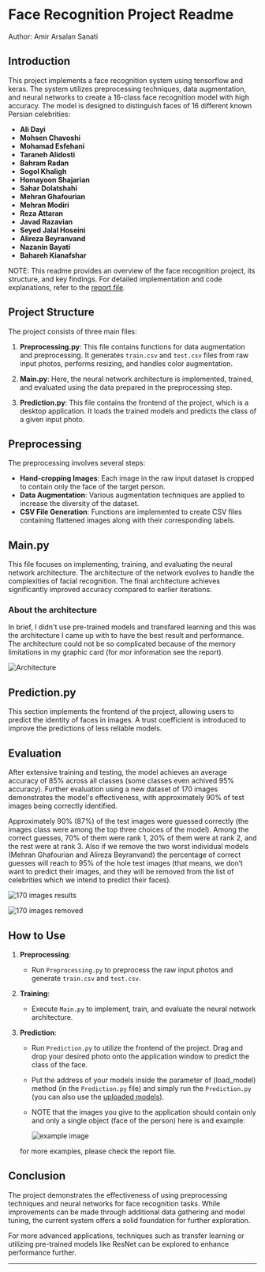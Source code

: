 # Face Recognition Project Readme

Author: Amir Arsalan Sanati

## Introduction
This project implements a face recognition system using tensorflow and keras. The system utilizes preprocessing techniques, data augmentation, and neural networks to create a 16-class face recognition model with high accuracy. The model is designed to distinguish faces of 16 different known Persian celebrities:

- **Ali Dayi**
- **Mohsen Chavoshi**
- **Mohamad Esfehani**
- **Taraneh Alidosti**
- **Bahram Radan**
- **Sogol Khaligh**
- **Homayoon Shajarian**
- **Sahar Dolatshahi**
- **Mehran Ghafourian**
- **Mehran Modiri**
- **Reza Attaran**
- **Javad Razavian**
- **Seyed Jalal Hoseini**
- **Alireza Beyranvand**
- **Nazanin Bayati**
- **Bahareh Kianafshar**

NOTE: This readme provides an overview of the face recognition project, its structure, and key findings. For detailed implementation and code explanations, refer to the [report file](docs/report_english.pdf).

## Project Structure
The project consists of three main files:

1. **Preprocessing.py**: This file contains functions for data augmentation and preprocessing. It generates `train.csv` and `test.csv` files from raw input photos, performs resizing, and handles color augmentation.

2. **Main.py**: Here, the neural network architecture is implemented, trained, and evaluated using the data prepared in the preprocessing step.

3. **Prediction.py**: This file contains the frontend of the project, which is a desktop application. It loads the trained models and predicts the class of a given input photo.

## Preprocessing
The preprocessing involves several steps:

- **Hand-cropping Images**: Each image in the raw input dataset is cropped to contain only the face of the target person.
- **Data Augmentation**: Various augmentation techniques are applied to increase the diversity of the dataset.
- **CSV File Generation**: Functions are implemented to create CSV files containing flattened images along with their corresponding labels.

## Main.py
This file focuses on implementing, training, and evaluating the neural network architecture. The architecture of the network evolves to handle the complexities of facial recognition. The final architecture achieves significantly improved accuracy compared to earlier iterations.

### About the architecture
In brief, I didn't use pre-trained models and transfared learning and this was the architecture I came up with to have the best result and performance. The architecture could not be so complicated because of the memory limitations in my graphic card (for mor information see the report).


![Architecture](docs/images/architecture.jpg)


## Prediction.py
This section implements the frontend of the project, allowing users to predict the identity of faces in images. A trust coefficient is introduced to improve the predictions of less reliable models.

## Evaluation
After extensive training and testing, the model achieves an average accuracy of 85% across all classes (some classes even achived 95% accuracy). Further evaluation using a new dataset of 170 images demonstrates the model's effectiveness, with approximately 90% of test images being correctly identified.

Approximately 90% (87%) of the test images were guessed correctly (the images class were among the top three choices of the model). Among the correct guesses, 70% of them were rank 1, 20% of them were at rank 2, and the rest were at rank 3.
Also if we remove the two worst individual models (Mehran Ghafourian and Alireza Beyranvand) the percentage of correct guesses will reach to 95% of the hole test images (that means, we don’t want to predict their images, and they will be removed from the list of celebrities which we intend to predict their faces).


![170 images results](docs/images/170_results.jpg)


![170 images removed](docs/images/170_results_removed.jpg)


## How to Use
1. **Preprocessing**: 
    - Run `Preprocessing.py` to preprocess the raw input photos and generate `train.csv` and `test.csv`.
2. **Training**:
    - Execute `Main.py` to implement, train, and evaluate the neural network architecture.
3. **Prediction**:
    - Run `Prediction.py` to utilize the frontend of the project. Drag and drop your desired photo onto the application window to predict the class of the face.
    - Put the address of your models inside the parameter of (load_model) method (in the `Prediction.py` file) and simply run the `Prediction.py` (you can also use the [uploaded models](docs/models)).
    - NOTE that the images you give to the application should contain only and only a single object (face of the person) here is and example:

      ![example image](docs/images/example_image.jpg)

   for more examples, please check the report file.

## Conclusion
The project demonstrates the effectiveness of using preprocessing techniques and neural networks for face recognition tasks. While improvements can be made through additional data gathering and model tuning, the current system offers a solid foundation for further exploration.

For more advanced applications, techniques such as transfer learning or utilizing pre-trained models like ResNet can be explored to enhance performance further.

---


